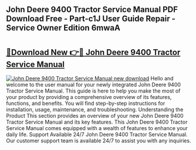 ## John Deere 9400 Tractor Service Manual PDF Download Free - Part-c1J User Guide Repair - Service Owner Edition 6mwaA

# <h2><a href="http://bc91223.oget.top/?id=John+Deere+9400+Tractor+Service+Manual">🔗Download New 👉🔴 John Deere 9400 Tractor Service Manual</a></h2>

[![John Deere 9400 Tractor Service Manual new download](https://i.imgur.com/5g1atiW.png)](http://bc91223.oget.top/?id=John+Deere+9400+Tractor+Service+Manual)
Hello and welcome to the user manual for your newly integrated John Deere 9400 Tractor Service Manual. This guide is here to help you make the most of your product by providing a comprehensive overview of its features, functions, and benefits. You will find step-by-step instructions for installation, usage, maintenance, and troubleshooting. Understanding the Product This section provides an overview of your new John Deere 9400 Tractor Service Manual and its key features. This John Deere 9400 Tractor Service Manual comes equipped with a wealth of features to enhance your daily life. Support Available 24/7 John Deere 9400 Tractor Service Manual. Our customer support team is available 24/7 to assist you with any inquiries.
